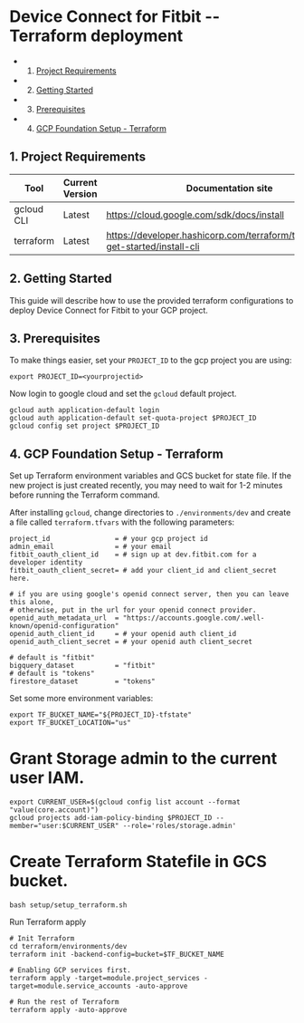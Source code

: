 # Device Connect for Fitbit -- Terraform deployment
<!-- vscode-markdown-toc -->
* 1. [Project Requirements](#ProjectRequirements)
* 2. [Getting Started](#GettingStarted)
* 3. [Prerequisites](#Prerequisites)
* 4. [GCP Foundation Setup - Terraform](#GCPFoundationSetup-Terraform)


<!-- vscode-markdown-toc-config
	numbering=true
	autoSave=true
	/vscode-markdown-toc-config -->
<!-- /vscode-markdown-toc -->


##  1. <a name='ProjectRequirements'></a>Project Requirements

| Tool  | Current Version  | Documentation site |
|---|---|---|
| gcloud CLI | Latest  | https://cloud.google.com/sdk/docs/install |
| terraform | Latest | https://developer.hashicorp.com/terraform/tutorials/aws-get-started/install-cli |

##  2. <a name='GettingStarted'></a>Getting Started

This guide will describe how to use the provided terraform configurations to deploy 
Device Connect for Fitbit to your GCP project.


## 3. <a name='Prerequisites'></a>Prerequisites

To make things easier, set your `PROJECT_ID` to the gcp project you are using:
```
export PROJECT_ID=<yourprojectid>
```

Now login to google cloud and set the `gcloud` default project.

```
gcloud auth application-default login
gcloud auth application-default set-quota-project $PROJECT_ID
gcloud config set project $PROJECT_ID
```


## 4. <a name='GCPFoundationSetup-Terraform'></a>GCP Foundation Setup - Terraform

Set up Terraform environment variables and GCS bucket for state file.
If the new project is just created recently, you may need to wait for 1-2 minutes
before running the Terraform command.

After installing `gcloud`, change directories to `./environments/dev` and create a 
file called `terraform.tfvars` with the following parameters:

```
project_id                = # your gcp project id
admin_email               = # your email
fitbit_oauth_client_id    = # sign up at dev.fitbit.com for a developer identity
fitbit_oauth_client_secret= # add your client_id and client_secret here.

# if you are using google's openid connect server, then you can leave this alone, 
# otherwise, put in the url for your openid connect provider.
openid_auth_metadata_url  = "https://accounts.google.com/.well-known/openid-configuration"
openid_auth_client_id     = # your openid auth client_id
openid_auth_client_secret = # your openid auth client_secret

# default is "fitbit"
bigquery_dataset          = "fitbit"
# default is "tokens"
firestore_dataset         = "tokens"
```

Set some more environment variables:

```
export TF_BUCKET_NAME="${PROJECT_ID}-tfstate"
export TF_BUCKET_LOCATION="us"
```

# Grant Storage admin to the current user IAM.

```
export CURRENT_USER=$(gcloud config list account --format "value(core.account)")
gcloud projects add-iam-policy-binding $PROJECT_ID --member="user:$CURRENT_USER" --role='roles/storage.admin'
```

# Create Terraform Statefile in GCS bucket.

```
bash setup/setup_terraform.sh
```

Run Terraform apply

```
# Init Terraform
cd terraform/environments/dev
terraform init -backend-config=bucket=$TF_BUCKET_NAME

# Enabling GCP services first.
terraform apply -target=module.project_services -target=module.service_accounts -auto-approve

# Run the rest of Terraform
terraform apply -auto-approve
```

